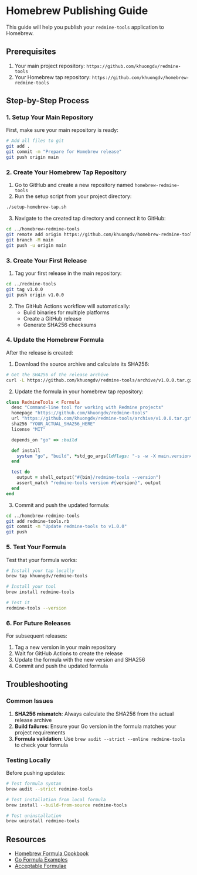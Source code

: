 # Homebrew Publishing Guide

This guide will help you publish your `redmine-tools` application to Homebrew.

## Prerequisites

1. Your main project repository: `https://github.com/khuongdv/redmine-tools`
2. Your Homebrew tap repository: `https://github.com/khuongdv/homebrew-redmine-tools`

## Step-by-Step Process

### 1. Setup Your Main Repository

First, make sure your main repository is ready:

```bash
# Add all files to git
git add .
git commit -m "Prepare for Homebrew release"
git push origin main
```

### 2. Create Your Homebrew Tap Repository

1. Go to GitHub and create a new repository named `homebrew-redmine-tools`
2. Run the setup script from your project directory:

```bash
./setup-homebrew-tap.sh
```

3. Navigate to the created tap directory and connect it to GitHub:

```bash
cd ../homebrew-redmine-tools
git remote add origin https://github.com/khuongdv/homebrew-redmine-tools.git
git branch -M main
git push -u origin main
```

### 3. Create Your First Release

1. Tag your first release in the main repository:

```bash
cd ../redmine-tools
git tag v1.0.0
git push origin v1.0.0
```

2. The GitHub Actions workflow will automatically:
   - Build binaries for multiple platforms
   - Create a GitHub release
   - Generate SHA256 checksums

### 4. Update the Homebrew Formula

After the release is created:

1. Download the source archive and calculate its SHA256:

```bash
# Get the SHA256 of the release archive
curl -L https://github.com/khuongdv/redmine-tools/archive/v1.0.0.tar.gz | shasum -a 256
```

2. Update the formula in your homebrew tap repository:

```ruby
class RedmineTools < Formula
  desc "Command-line tool for working with Redmine projects"
  homepage "https://github.com/khuongdv/redmine-tools"
  url "https://github.com/khuongdv/redmine-tools/archive/v1.0.0.tar.gz"
  sha256 "YOUR_ACTUAL_SHA256_HERE"
  license "MIT"

  depends_on "go" => :build

  def install
    system "go", "build", *std_go_args(ldflags: "-s -w -X main.version=#{version}"), "./cmd"
  end

  test do
    output = shell_output("#{bin}/redmine-tools --version")
    assert_match "redmine-tools version #{version}", output
  end
end
```

3. Commit and push the updated formula:

```bash
cd ../homebrew-redmine-tools
git add redmine-tools.rb
git commit -m "Update redmine-tools to v1.0.0"
git push
```

### 5. Test Your Formula

Test that your formula works:

```bash
# Install your tap locally
brew tap khuongdv/redmine-tools

# Install your tool
brew install redmine-tools

# Test it
redmine-tools --version
```

### 6. For Future Releases

For subsequent releases:

1. Tag a new version in your main repository
2. Wait for GitHub Actions to create the release
3. Update the formula with the new version and SHA256
4. Commit and push the updated formula

## Troubleshooting

### Common Issues

1. **SHA256 mismatch**: Always calculate the SHA256 from the actual release archive
2. **Build failures**: Ensure your Go version in the formula matches your project requirements
3. **Formula validation**: Use `brew audit --strict --online redmine-tools` to check your formula

### Testing Locally

Before pushing updates:

```bash
# Test formula syntax
brew audit --strict redmine-tools

# Test installation from local formula
brew install --build-from-source redmine-tools

# Test uninstallation
brew uninstall redmine-tools
```

## Resources

- [Homebrew Formula Cookbook](https://docs.brew.sh/Formula-Cookbook)
- [Go Formula Examples](https://github.com/Homebrew/homebrew-core/tree/master/Formula)
- [Acceptable Formulae](https://docs.brew.sh/Acceptable-Formulae)
